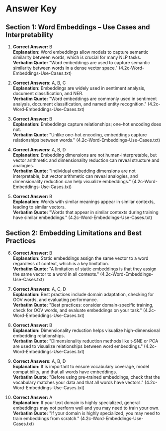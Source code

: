 # Answer Key

## Section 1: Word Embeddings – Use Cases and Interpretability

1. **Correct Answer:** B  
**Explanation:** Word embeddings allow models to capture semantic similarity between words, which is crucial for many NLP tasks.  
**Verbatim Quote:** "Word embeddings are used to capture semantic similarity between words in a dense vector space." (4.2c-Word-Embeddings-Use-Cases.txt)

2. **Correct Answers:** A, B, C  
**Explanation:** Embeddings are widely used in sentiment analysis, document classification, and NER.  
**Verbatim Quote:** "Word embeddings are commonly used in sentiment analysis, document classification, and named entity recognition." (4.2c-Word-Embeddings-Use-Cases.txt)

3. **Correct Answer:** B  
**Explanation:** Embeddings capture relationships; one-hot encoding does not.  
**Verbatim Quote:** "Unlike one-hot encoding, embeddings capture relationships between words." (4.2c-Word-Embeddings-Use-Cases.txt)

4. **Correct Answers:** A, B, D  
**Explanation:** Embedding dimensions are not human-interpretable, but vector arithmetic and dimensionality reduction can reveal structure and analogies.  
**Verbatim Quote:** "Individual embedding dimensions are not interpretable, but vector arithmetic can reveal analogies, and dimensionality reduction can help visualize embeddings." (4.2c-Word-Embeddings-Use-Cases.txt)

5. **Correct Answer:** B  
**Explanation:** Words with similar meanings appear in similar contexts, leading to similar vectors.  
**Verbatim Quote:** "Words that appear in similar contexts during training have similar embeddings." (4.2c-Word-Embeddings-Use-Cases.txt)

## Section 2: Embedding Limitations and Best Practices

6. **Correct Answer:** B  
**Explanation:** Static embeddings assign the same vector to a word regardless of context, which is a key limitation.  
**Verbatim Quote:** "A limitation of static embeddings is that they assign the same vector to a word in all contexts." (4.2c-Word-Embeddings-Use-Cases.txt)

7. **Correct Answers:** A, C, D  
**Explanation:** Best practices include domain adaptation, checking for OOV words, and evaluating performance.  
**Verbatim Quote:** "Best practices: consider domain-specific training, check for OOV words, and evaluate embeddings on your task." (4.2c-Word-Embeddings-Use-Cases.txt)

8. **Correct Answer:** B  
**Explanation:** Dimensionality reduction helps visualize high-dimensional embedding relationships.  
**Verbatim Quote:** "Dimensionality reduction methods like t-SNE or PCA are used to visualize relationships between word embeddings." (4.2c-Word-Embeddings-Use-Cases.txt)

9. **Correct Answers:** A, B, D  
**Explanation:** It is important to ensure vocabulary coverage, model compatibility, and that all words have embeddings.  
**Verbatim Quote:** "Before using pre-trained embeddings, check that the vocabulary matches your data and that all words have vectors." (4.2c-Word-Embeddings-Use-Cases.txt)

10. **Correct Answer:** A  
**Explanation:** If your text domain is highly specialized, general embeddings may not perform well and you may need to train your own.  
**Verbatim Quote:** "If your domain is highly specialized, you may need to train embeddings from scratch." (4.2c-Word-Embeddings-Use-Cases.txt)
